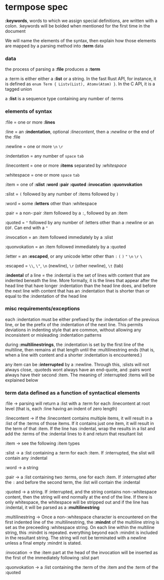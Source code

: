 # termpose spec

**:keywords**, words to which we assign special definitions, are written with a colon. :keywords will be bolded when mentioned for the first time in the document

We will name the elements of the syntax, then explain how those elements are mapped by a parsing method into **:term** data



### data

the process of parsing a **:file** produces a **:term**

a :term is either either a **:list** or a string. In the fast Rust API, for instance, it is defined as `enum Term { Listv(List), Atomv(Atom) }`. In the C API, it is a tagged union

a **:list** is a sequence type containing any number of :terms





### elements of syntax

:file = one or more **:lines**

:line = an **:indentation**, optional *:linecontent*, then a *:newline* or the end of the :file

:newline = one or more `\n` `\r`

:indentation = any number of `space` `tab`

:linecontent = one or more **:items** separated by *:whitespace*

:whitespace = one or more `space` `tab`

:item = one of **:slist** **:word** **:pair** **:quoted** **:invocation** **:quonvokation**



:slist = `(` followed by any number of :items followed by `)`

:word = some **:letters** other than :whitespace

:pair = a non-:pair :item followed by a `:`, followed by an :item

:quoted = `"` followed by any number of :letters other than a :newline or an `EOF`. Can end with a `"`

:invocation = an :item followed immediately by a :slist

:quonvokation = an :item followed immediately by a :quoted



:letter = an **:escaped**, or any unicode letter other than `:` `(` `)` `"` `\n` `\r` `\`

:escaped = `\\`, `\"`, `\n` (newline), `\r` (other newline), `\t` (tab)

**:indental** of a line = the :indental is the set of lines with content that are indented beneath the line. More formally, it is the lines that appear after the head line that have longer :indentation than the head line does, and before the next line with content that has an :indentation that is shorter than or equal to the :indentation of the head line


### misc requirements/exceptions

each :indentation must be either prefixed by the :indentation of the previous line, or be the prefix of the :indentation of the next line. This permits deviations in indenting style that are common, without allowing any inconsistent or misleading :indentation patterns

during **:multilinestrings**, the :indentation is set by the first line of the multiline, then remains at that length until the :multilinestring ends (that is, when a line with content and a shorter :indentation is encountered.)

any item can be **:interrupted** by a :newline. Through this, :slists will not always close, :quoteds wont always have an end-quote, and :pairs wont always have their second :item. The meaning of :interrupted :items will be explained below



### term data defined as a function of syntactical elements

:file → parsing will return a :list with a :term for each :linecontent at root level (that is, each :line having an indent of zero length)

:linecontent → if the :linecontent contains multiple items, it will result in a :list of the :terms of those items. If it contains just one item, it will result in the term of that :item. If the line has :indental, wrap the results in a list and add the :terms of the :indental lines to it and return that resultant list

:item → see the following :item types

:slist → a :list containing a :term for each :item. If :interrupted, the slist will contain any :indental

:word → a string

:pair → a :list containing two :terms, one for each :item. If :interrupted after the `:` and before the second term, the :list will contain the :indental

:quoted → a string. If :interrupted, and the string contains non-:whitespace content, then the string will end normally at the end of the line. If there is only whitespace, the whitespace will be stripped out and if the line has :indental, it will be parsed as a **:multilinestring**

:multilinestring → Once a non-:whitespace character is encountered on the first indented line of the :multilinestring, the **:mindnt** of the multiline string is set as the preceeding :whitespace string. On each line within the multiline string, this :mindnt is repeated. everything beyond each :mindnt is included in the resultant string. The string will not be terminated with a newline unless a final empty :mindnt is stated.

:invocation → the :item part at the head of the invocation will be inserted as the first of the immediately following :slist part

:quonvokation → a :list containing the :term of the :item and the :term of the :quoted
